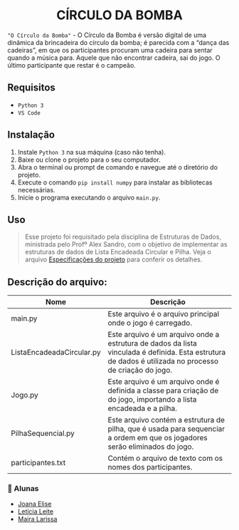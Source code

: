 <h1 align="center">CÍRCULO DA BOMBA</h1>

`"O Círculo da Bomba"` - O Círculo da Bomba é versão digital de uma dinâmica da brincadeira do círculo da bomba; é parecida com a “dança das cadeiras”, em que os participantes procuram uma cadeira para sentar quando a música para. Aquele que não encontrar cadeira, sai do jogo. O último participante que restar é o campeão.


## Requisitos
+ `Python 3`
+ `VS Code`

## Instalação
1. Instale `Python 3` na sua máquina (caso não tenha).
2. Baixe ou clone o projeto para o seu computador.
3. Abra o terminal ou prompt de comando e navegue até o diretório do projeto.
4. Execute o comando `pip install numpy` para instalar as bibliotecas necessárias.
5. Inicie o programa executando o arquivo `main.py`.

## Uso
> Esse projeto foi requisitado pela disciplina de Estruturas de Dados, ministrada pelo Profº Alex Sandro, com o objetivo de implementar as estruturas de dados de Lista Encadeada Circular e Pilha. Veja o arquivo [Especificações do projeto](https://docs.google.com/document/d/1WG9Pq69kPnyq9MC5wMEUT6l_D7JmcGtmcA8w-fw9Nq8/edit) para conferir os detalhes.


## Descrição do arquivo:
| Nome | Descrição |
| ------ | ----------- |
| main.py | Este arquivo é o arquivo principal onde o jogo é carregado.|
| ListaEncadeadaCircular.py | Este arquivo é um arquivo onde a estrutura de dados da lista vinculada é definida. Esta estrutura de dados é utilizada no processo de criação do jogo. |
| Jogo.py | Este arquivo é um arquivo onde é definida a classe para criação de do jogo, importando a lista encadeada e a pilha. |
| PilhaSequencial.py | Este arquivo contém a estrutura de pilha, que é usada para sequenciar a ordem em que os jogadores serão eliminados do jogo. |
| participantes.txt | Contém o arquivo de texto com os nomes dos participantes. |


### 📝 Alunas

- [Joana Elise](https://github.com/joanaeliseal)
- [Letícia Leite](https://github.com/l-e-t-i-c-i-a)
- [Maira Larissa](https://github.com/Maira-larissa)
